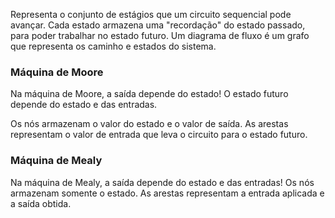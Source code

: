 Representa o conjunto de estágios que um circuito sequencial pode avançar.
Cada estado armazena uma "recordação" do estado passado, para poder trabalhar no estado futuro.
Um diagrama de fluxo é um grafo que representa os caminho e estados do sistema.

### Máquina de Moore
Na máquina de Moore, a saída depende do estado!
O estado futuro depende do estado e das entradas.

Os nós armazenam o valor do estado e o valor de saída.
As arestas representam o valor de entrada que leva o circuito para o estado futuro.

### Máquina de Mealy
Na máquina de Mealy, a saída depende do estado e das entradas!
Os nós armazenam somente o estado.
As arestas representam a entrada aplicada e a saída obtida.
